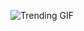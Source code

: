 
<!-- GIF_SECTION -->
![Trending GIF](https://media1.giphy.com/media/v1.Y2lkPThiYjIxNzcyangyMjdpNGd0ZGhleWlmY3NwY2d2NjU2cWRkbjV2encyaDY4bmY4ZiZlcD12MV9naWZzX3NlYXJjaCZjdD1n/Lny6Rw04nsOOc/giphy.gif)
<!-- END_GIF_SECTION -->
